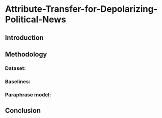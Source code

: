 # Attribute-Transfer-for-Depolarizing-Political-News

## Introduction

## Methodology 

### Dataset:
### Baselines:
### Paraphrase model:

## Conclusion
